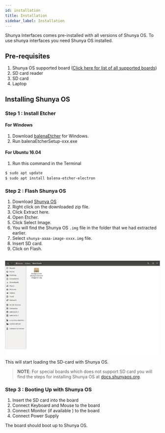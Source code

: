 ```yaml
---
id: installation
title: Installation
sidebar_label: Installation
---
```


Shunya Interfaces comes pre-installed with all versions of Shunya OS.
To use shunya interfaces you need Shunya OS installed.

## Pre-requisites 
1. Shunya OS supported board ([Click here for list of all supported boards](http://shunyaos.org/beta-release/))
2. SD card reader 
3. SD card 
4. Laptop 


## Installing Shunya OS 

### Step 1 : Install Etcher 

#### For Windows
1. Download [balenaEtcher](https://www.balena.io/etcher/) for Windows. 
2. Run balenaEtcherSetup-xxx.exe

#### For Ubuntu 16.04 
1. Run this command in the Terminal 
```bash
$ sudo apt update
$ sudo apt install balena-etcher-electron
```

### Step 2 : Flash Shunya OS  

1. Download [Shunya OS](http://shunyaos.org/beta-release/)
1. Right click on the downloaded zip file.
1. Click Extract here.
1. Open Etcher.
1. Click Select Image.
1. You will find the Shunya OS `.img` file in the folder that we had extracted earlier. 
1. Select `shunya-aaaa-image-xxxx.img` file.
1. Insert SD card.
1. Click on Flash. 

![Oops! No picture to display.](assets/install.gif)

This will start loading the SD-card with Shunya OS.

>**NOTE**: For special boards which does not support SD card you will find the steps for installing Shunya OS at [docs.shunyaos.org](http://docs.shunyaos.org).

### Step 3 :  Booting Up with Shunya OS 
1. Insert the SD card into the board 
2. Connect Keyboard and Mouse to the board 
3. Connect Monitor (if available ) to the board 
4. Connect Power Supply 


The board should boot up to Shunya OS.